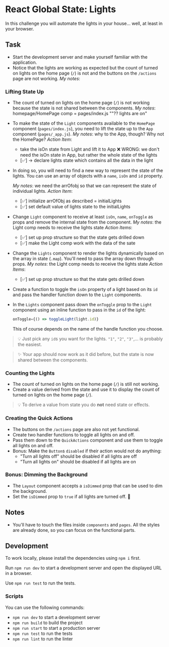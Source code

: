# React Global State: Lights

In this challenge you will automate the lights in your house… well, at least in your browser.

## Task

- Start the development server and make yourself familiar with the application.
- Notice that the lights are working as expected but the count of turned on lights on the home page (`/`) is not and the buttons on the `/actions` page are not working.
  _My notes_:

### Lifting State Up

- The count of turned on lights on the home page (`/`) is not working because the state is not shared between the components.
  _My notes_:
  homepage/HomePage comp = pages/index.js ""?? lights are on"

- To make the state of the `Light` components available to the `HomePage` component (`pages/index.js`), you need to lift the state up to the `App` component (`pages/_app.js`).
  _My notes_: why to the App, though? Why not the HomePage?
  _Action Item_:

  - take the isOn state from Light and lift it to App ❌ WRONG: we don't need the isOn state in App, but rather the whole state of the lights
  - [✅] -> declare lights state which contains all the data in the light

- In doing so, you will need to find a new way to represent the state of the lights. You can use an array of objects with a `name`, `isOn` and `id` property.

  _My notes_: we need the arrOfobj so that we can represent the state of individual lights.
  _Action Item_:

  - [✅] initialize arrOfObj as described = initialLights
  - [✅] set default value of lights state to the initialLights

- Change `Light` component to receive at least `isOn`, `name`, `onToggle` as props and remove the internal state from the component.
  _My notes_: the Light comp needs to receive the lights state
  _Action Items_:

  - [✅] set up prop structure so that the state gets drilled down
  - [✅] make the Light comp work with the data of the sate

- Change the `Lights` component to render the lights dynamically based on the array in state (`.map`). You'll need to pass the array down through props.
  _My notes_: the Light comp needs to receive the lights state
  _Action Items_:

  - [✅] set up prop structure so that the state gets drilled down

- Create a function to toggle the `isOn` property of a light based on its `id` and pass the handler function down to the `Light` components.
- In the `Lights` component pass down the `onToggle` prop to the `Light` component using an inline function to pass in the `id` of the light:

  ```js
  onToggle={() => toggleLight(light.id)}
  ```

  This of course depends on the name of the handle function you choose.

> 💡 Just pick any `id`s you want for the lights. `"1"`, `"2"`, `"3"`,… is probably the easiest.

> ✨ Your app should now work as it did before, but the state is now shared between the components.

### Counting the Lights

- The count of turned on lights on the home page (`/`) is still not working.
- Create a value derived from the state and use it to display the count of turned on lights on the home page (`/`).

> 💡 To derive a value from state you do **not** need state or effects.

### Creating the Quick Actions

- The buttons on the `/actions` page are also not yet functional.
- Create two handler functions to toggle all lights on and off.
- Pass them down to the `QuickActions` component and use them to toggle all lights on and off.
- Bonus: Make the `Button`s `disabled` if their action would not do anything:
  - "Turn all lights off" should be disabled if all lights are off
  - "Turn all lights on" should be disabled if all lights are on

### Bonus: Dimming the Background

- The `Layout` component accepts a `isDimmed` prop that can be used to dim the background.
- Set the `isDimmed` prop to `true` if all lights are turned off. 🌚

## Notes

- You'll have to touch the files inside `components` and `pages`. All the styles are already done, so you can focus on the functional parts.

## Development

To work locally, please install the dependencies using `npm i` first.

Run `npm run dev` to start a development server and open the displayed URL in a browser.

Use `npm run test` to run the tests.

### Scripts

You can use the following commands:

- `npm run dev` to start a development server
- `npm run build` to build the project
- `npm run start` to start a production server
- `npm run test` to run the tests
- `npm run lint` to run the linter
